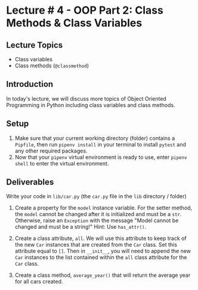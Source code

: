# Lecture # 4 - OOP Part 2: Class Methods & Class Variables

## Lecture Topics

- Class variables
- Class methods (`@classmethod`)

## Introduction

In today's lecture, we will discuss more topics of Object Oriented Programming in Python including class variables and class methods.

## Setup

1. Make sure that your current working directory (folder) contains a `Pipfile`, then run `pipenv install` in your terminal to install `pytest` and any other required packages.
2. Now that your `pipenv` virtual environment is ready to use, enter `pipenv shell` to enter the virtual environment.

## Deliverables

Write your code in `lib/car.py` (the `car.py` file in the `lib` directory / folder)

1. Create a property for the `model` instance variable. For the setter method, the `model` cannot be changed after it is initialized and must be a `str`. Otherwise, raise an `Exception` with the message "Model cannot be changed and must be a string!" Hint: Use `has_attr()`.

2. Create a class attribute, `all`. We will use this attribute to keep track of
the new `Car` instances that are created from the `Car` class. Set this
attribute equal to `[]`. Then in `__init__`, you will need to append the new `Car` instances to the list contained within the `all` class attribute for the `Car` class.

3. Create a class method, `average_year()` that will return the average year for all cars created.
